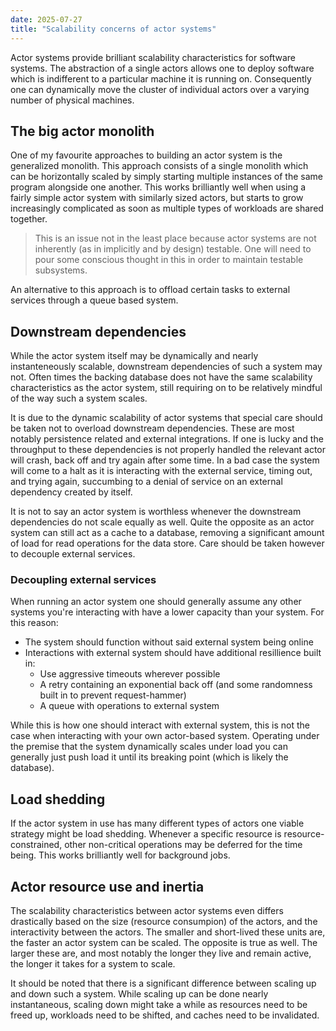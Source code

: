 ```yaml
---
date: 2025-07-27
title: "Scalability concerns of actor systems"
---
```


Actor systems provide brilliant scalability characteristics for software systems. The abstraction of a single actors allows one to deploy software which is indifferent to a particular machine it is running on. Consequently one can dynamically move the cluster of individual actors over a varying number of physical machines.

## The big actor monolith
One of my favourite approaches to building an actor system is the generalized monolith. This approach consists of a single monolith which can be horizontally scaled by simply starting multiple instances of the same program alongside one another. This works brilliantly well when using a fairly simple actor system with similarly sized actors, but starts to grow increasingly complicated as soon as multiple types of workloads are shared together.

> This is an issue not in the least place because actor systems are not inherently (as in implicitly and by design) testable. One will need to pour some conscious thought in this in order to maintain testable subsystems.

An alternative to this approach is to offload certain tasks to external services through a queue based system.

## Downstream dependencies
While the actor system itself may be dynamically and nearly instanteneously scalable, downstream dependencies of such a system may not. Often times the backing database does not have the same scalability characteristics as the actor system, still requiring on to be relatively mindful of the way such a system scales.

It is due to the dynamic scalability of actor systems that special care should be taken not to overload downstream dependencies. These are most notably persistence related and external integrations. If one is lucky and the throughput to these dependencies is not properly handled the relevant actor will crash, back off and try again after some time. In a bad case the system will come to a halt as it is interacting with the external service, timing out, and trying again, succumbing to a denial of service on an external dependency created by itself.

It is not to say an actor system is worthless whenever the downstream dependencies do not scale equally as well. Quite the opposite as an actor system can still act as a cache to a database, removing a significant amount of load for read operations for the data store. Care should be taken however to decouple external services.

### Decoupling external services
When running an actor system one should generally assume any other systems you're interacting with have a lower capacity than your system. For this reason:

- The system should function without said external system being online
- Interactions with external system should have additional resillience built in:
    - Use aggressive timeouts wherever possible
    - A retry containing an exponential back off (and some randomness built in to prevent request-hammer)
    - A queue with operations to external system

While this is how one should interact with external system, this is not the case when interacting with your own actor-based system. Operating under the premise that the system dynamically scales under load you can generally just push load it until its breaking point (which is likely the database).

## Load shedding
If the actor system in use has many different types of actors one viable strategy might be load shedding. Whenever a specific resource is resource-constrained, other non-critical operations may be deferred for the time being. This works brilliantly well for background jobs.

## Actor resource use and inertia
The scalability characteristics between actor systems even differs drastically based on the size (resource consumpion) of the actors, and the interactivity between the actors. The smaller and short-lived these units are, the faster an actor system can be scaled. The opposite is true as well. The larger these are, and most notably the longer they live and remain active, the longer it takes for a system to scale.

It should be noted that there is a significant difference between scaling up and down such a system. While scaling up can be done nearly instantaneous, scaling down might take a while as resources need to be freed up, workloads need to be shifted, and caches need to be invalidated.
